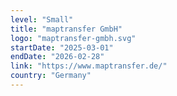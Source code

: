 ```yaml
---
level: "Small"
title: "maptransfer GmbH"
logo: "maptransfer-gmbh.svg"
startDate: "2025-03-01"
endDate: "2026-02-28"
link: "https://www.maptransfer.de/"
country: "Germany"
---
```


